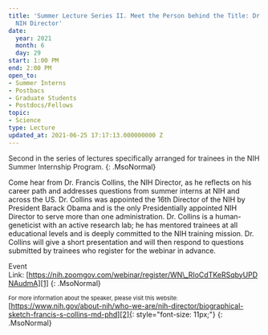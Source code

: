 ```yaml
---
title: 'Summer Lecture Series II. Meet the Person behind the Title: Dr. Francis Collins,
  NIH Director'
date:
  year: 2021
  month: 6
  day: 29
start: 1:00 PM
end: 2:00 PM
open_to:
- Summer Interns
- Postbacs
- Graduate Students
- Postdocs/Fellows
topic:
- Science
type: Lecture
updated_at: 2021-06-25 17:17:13.000000000 Z
---
```

<!--StartFragment-->

<span style="color: #262626;"><span style="font-size: 100%;">Second in
the series of lectures specifically arranged for trainees in the NIH
Summer Internship Program.</span></span>
{: .MsoNormal}

Come hear from Dr. Francis Collins, the NIH Director, as he reflects on
his career path and addresses questions from summer interns at NIH and
across the US. Dr. Collins was appointed the 16th Director of the NIH by
President Barack Obama and is the only Presidentially appointed NIH
Director to serve more than one administration. Dr. Collins is a
human-geneticist with an active research lab; he has mentored trainees
at all educational levels and is deeply committed to the NIH training
mission. Dr. Collins will give a short presentation and will then
respond to questions submitted by trainees who register for the webinar
in advance.

<span style="color: #262626;"><span style="font-size: 100%;">Event
Link: [https://nih.zoomgov.com/webinar/register/WN\_RIoCdTKeRSqbyUPDNAudmA][1]</span></span>
{: .MsoNormal}

<span style="font-size: 11px;">For more information about the speaker,
please visit this website:
</span>[https://www.nih.gov/about-nih/who-we-are/nih-director/biographical-sketch-francis-s-collins-md-phd][2]{:
style="font-size: 11px;"}
{: .MsoNormal}

 

 



[1]: https://nih.zoomgov.com/webinar/register/WN_RIoCdTKeRSqbyUPDNAudmA
[2]: https://www.nih.gov/about-nih/who-we-are/nih-director/biographical-sketch-francis-s-collins-md-phd
